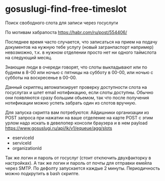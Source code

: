# gosuslugi-find-free-timeslot
Поиск свободного слота для записи через госуслуги 

По мотивам хабрапоста
https://habr.com/ru/post/554406/

Последнее время часто случается, что записаться на прием на подачу документов на нужную тебе услугу
(новый загранпаспорт например) невозможно, т.к. в нужном отделении просто нет ни одного таймслота на следующий месяц.

Знающие люди в очереди говорят, что слоты выкладывают или по будням в 8-00 или ночью с пятницы на субботу в 00-00,
или ночью с субботы на воскресенье в 00-00.

Данный скриптец автоматизирует проверку доступности слота на госуслугах и шлет email нотификацию, если слоты доступны.
Обычно они появляются сразу большим обьемом, так что после получения нотификации можно успеть забрать один из слотов вручную.

Для запуска скрипта вам потребуются:
Айдишники организации из POST запроса при нажатии на ваше отделение на карте
POST с этим урлом надо искать в девелопер консоли браузера и в нем payload 
https://www.gosuslugi.ru/api/lk/v1/equeue/agg/slots
- eserviceId
- serviceId
- organizationId

Так же логин и пароль от госуслуг (стоит отключить двухфакторку в настройках).
А так же логин и пароль от почты для отправки емейла через SMTP.
По дефолту запускается каждые 2 минуты. Периодичность можно подкрутить в bash скрипте.

